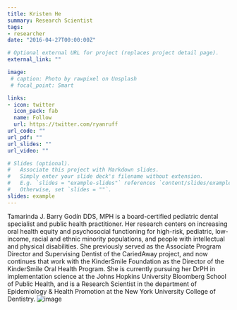 ```yaml
---
title: Kristen He
summary: Research Scientist
tags:
- researcher
date: "2016-04-27T00:00:00Z"

# Optional external URL for project (replaces project detail page).
external_link: ""

image:
 # caption: Photo by rawpixel on Unsplash
 # focal_point: Smart

links:
- icon: twitter
  icon_pack: fab
  name: Follow
  url: https://twitter.com/ryanruff
url_code: ""
url_pdf: ""
url_slides: ""
url_video: ""

# Slides (optional).
#   Associate this project with Markdown slides.
#   Simply enter your slide deck's filename without extension.
#   E.g. `slides = "example-slides"` references `content/slides/example-slides.md`.
#   Otherwise, set `slides = ""`.
slides: example
---
```


Tamarinda J. Barry Godín DDS, MPH is a board-certified pediatric dental specialist and public health practitioner. Her research centers on increasing oral health equity and psychosocial functioning for high-risk, pediatric, low-income, racial and ethnic minority populations, and people with intellectual and physical disabilities. She previously served as the Associate Program Director and Supervising Dentist of the CariedAway project, and now continues that work with the KinderSmile Foundation as the Director of the KinderSmile Oral Health Program. She is currently pursuing her DrPH in implementation science at the Johns Hopkins University Bloomberg School of Public Health, and is a Research Scientist in the department of Epidemiology & Health Promotion at the New York University College of Dentistry. ![image](https://github.com/ryanruff/ryanruff_web/assets/65179113/05727c94-2520-4a1c-ab82-6de60556a6f1)
